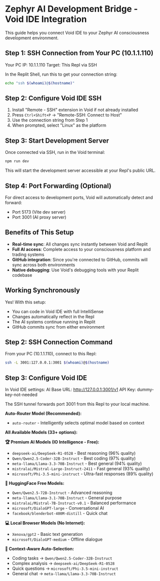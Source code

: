 # Zephyr AI Development Bridge - Void IDE Integration

This guide helps you connect Void IDE to your Zephyr AI consciousness development environment.

## Step 1: SSH Connection from Your PC (10.1.1.110)

Your PC IP: 10.1.1.110
Target: This Repl via SSH

In the Replit Shell, run this to get your connection string:
```bash
echo "ssh $(whoami)@$(hostname)"
```

## Step 2: Configure Void IDE SSH

1. Install "Remote - SSH" extension in Void if not already installed
2. Press `Ctrl+Shift+P` → "Remote-SSH: Connect to Host"
3. Use the connection string from Step 1
4. When prompted, select "Linux" as the platform

## Step 3: Start Development Server

Once connected via SSH, run in the Void terminal:
```bash
npm run dev
```

This will start the development server accessible at your Repl's public URL.

## Step 4: Port Forwarding (Optional)

For direct access to development ports, Void will automatically detect and forward:
- Port 5173 (Vite dev server)
- Port 3001 (AI proxy server)

## Benefits of This Setup

- **Real-time sync**: All changes sync instantly between Void and Replit
- **Full AI access**: Complete access to your consciousness platform and trading systems
- **GitHub integration**: Since you're connected to GitHub, commits will sync across both environments
- **Native debugging**: Use Void's debugging tools with your Replit codebase

## Working Synchronously

Yes! With this setup:
- You can code in Void IDE with full IntelliSense
- Changes automatically reflect in the Repl
- The AI systems continue running in Replit
- GitHub commits sync from either environment

## Step 2: SSH Connection Command

From your PC (10.1.1.110), connect to this Repl:
```bash
ssh -L 3001:127.0.0.1:3001 $(whoami)@$(hostname)
```

## Step 3: Configure Void IDE

In Void IDE settings:
  AI Base URL: http://127.0.0.1:3001/v1
  API Key: dummy-key-not-needed

The SSH tunnel forwards port 3001 from this Repl to your local machine.

**Auto-Router Model (Recommended):**
- `auto-router` - Intelligently selects optimal model based on context

**All Available Models (33+ options):**

**🏆 Premium AI Models (IO Intelligence - Free):**
- `deepseek-ai/DeepSeek-R1-0528` - Best reasoning (96% quality)
- `Qwen/Qwen2.5-Coder-32B-Instruct` - Best coding (97% quality)
- `meta-llama/Llama-3.3-70B-Instruct` - Best general (94% quality)
- `mistralai/Mistral-Large-Instruct-2411` - Fast general (93% quality)
- `microsoft/Phi-3.5-mini-instruct` - Ultra-fast responses (89% quality)

**🤗 HuggingFace Free Models:**
- `Qwen/Qwen2.5-72B-Instruct` - Advanced reasoning
- `meta-llama/Llama-3.1-70B-Instruct` - General purpose
- `mistralai/Mistral-7B-Instruct-v0.1` - Balanced performance
- `microsoft/DialoGPT-large` - Conversational AI
- `facebook/blenderbot-400M-distill` - Quick chat

**💻 Local Browser Models (No Internet):**
- `Xenova/gpt2` - Basic text generation
- `microsoft/DialoGPT-medium` - Offline dialogue

**🎯 Context-Aware Auto-Selection:**
- Coding tasks → `Qwen/Qwen2.5-Coder-32B-Instruct`
- Complex analysis → `deepseek-ai/DeepSeek-R1-0528`
- Quick questions → `microsoft/Phi-3.5-mini-instruct`
- General chat → `meta-llama/Llama-3.3-70B-Instruct`
